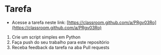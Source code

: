 # Tarefa

- Acesse a tarefa neste link: [https://classroom.github.com/a/PRgv03Ro](https://classroom.github.com/a/PRgv03Ro)

1. Crie um script simples em Python
1. Faça push do seu trabalho para este repositório
1. Receba feedback da tarefa na aba Pull requests

